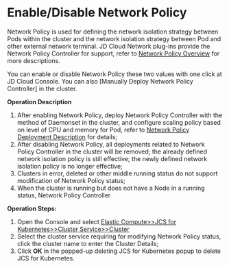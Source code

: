 
# Enable/Disable Network Policy

Network Policy is used for defining the network isolation strategy between Pods within the cluster and the network isolation strategy between Pod and other external network terminal. JD Cloud Network plug-ins provide the Network Policy Controller for support, refer to [Network Policy Overview]() for more descriptions.

You can enable or disable Network Policy these two values with one click at JD Cloud Console. You can also [Manually Deploy Network Policy Controller] in the cluster.

**Operation Description**

 1. After enabling Network Policy, deploy Network Policy Controller with the method of Daemonset in the cluster, and configure scaling policy based on level of CPU and memory for Pod, refer to [Network Policy Deployment Description]() for details;
 2. After disabling Network Policy, all deployments related to Network Policy Controller in the cluster will be removed; the already defined network isolation policy is still effective; the newly defined network isolation policy is no longer effective;
 3. Clusters in error, deleted or other middle running status do not support modification of Network Policy status;
 4. When the cluster is running but does not have a Node in a running status, Network Policy Controller

**Operation Steps:**

 1. Open the Console and select [Elastic Compute>>JCS for Kubernetes>>Cluster Service>>Cluster](https://cns-console.jdcloud.com/host/kubernetes/list)  
 2. Select the cluster service requiring for modifying Network Policy status, click the cluster name to enter the Cluster Details;  
 3. Click **OK** in the popped-up deleting JCS for Kubernetes popup to delete JCS for Kubernetes.
